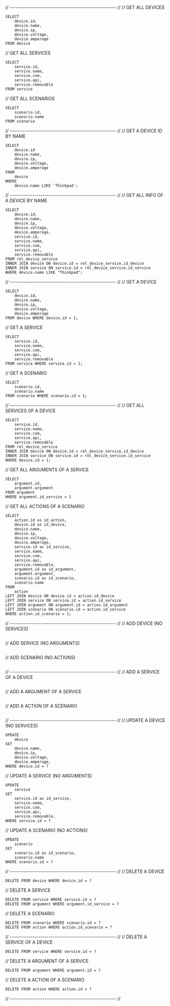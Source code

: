 // ---------------------------------------------------- //
// GET ALL DEVICES 
```
SELECT
    device.id,
    device.name,
    device.ip,
    device.voltage,
    device.amperage
FROM device
```
// GET ALL SERVICES 
```
SELECT
    service.id,
    service.name,
    service.com,
    service.api,
    service.removable
FROM service
```
// GET ALL SCENARIOS
```
SELECT
    scenario.id,
    scenario.name
FROM scenario
```
// ---------------------------------------------------- //
// GET A DEVICE ID BY NAME
```
SELECT
    device.id
    device.name,
    device.ip,
    device.voltage,
    device.amperage
FROM
    device
WHERE
    device.name LIKE 'Thinkpad';
```
// ---------------------------------------------------- //
// GET ALL INFO OF A DEVICE BY NAME
```
SELECT
    device.id,
    device.name,
    device.ip,
    device.voltage,
    device.amperage,
    service.id,
    service.name,
    service.com,
    service.api,
    service.removable
FROM rel_device_service 
INNER JOIN device ON device.id = rel_device_service.id_device
INNER JOIN service ON service.id = rel_device_service.id_service
WHERE device.name LIKE "Thinkpad";
```
// ---------------------------------------------------- //
// GET A DEVICE
```
SELECT
    device.id,
    device.name,
    device.ip,
    device.voltage,
    device.amperage
FROM device WHERE device.id = 1;
```
// GET A SERVICE
```
SELECT
    service.id,
    service.name,
    service.com,
    service.api,
    service.removable
FROM service WHERE service.id = 1;
```
// GET A SCENARIO
```
SELECT
    scenario.id,
    scenario.name
FROM scenario WHERE scenario.id = 1;
```
// ---------------------------------------------------- //
// GET ALL SERVICES OF A DEVICE
```
SELECT
    service.id,
    service.name,
    service.com,
    service.api,
    service.removable
FROM rel_device_service 
INNER JOIN device ON device.id = rel_device_service.id_device
INNER JOIN service ON service.id = rel_device_service.id_service
WHERE device.id = 1;
```
// GET ALL ARGUMENTS OF A SERVICE
```
SELECT
    argument.id,
    argument.argument
FROM argument
WHERE argument.id_service = 1
```
// GET ALL ACTIONS OF A SCENARIO
```
SELECT
    action.id as id_action,
    device.id as id_device,
    device.name,
    device.ip,
    device.voltage,
    device.amperage,
    service.id as id_service,
    service.name,
    service.com,
    service.api,
    service.removable,
    argument.id as id_argument,
    argument.argument,
    scenario.id as id_scenario,
    scenario.name
FROM
    action
LEFT JOIN device ON device.id = action.id_device
LEFT JOIN service ON service.id = action.id_service
LEFT JOIN argument ON argument.id = action.id_argument
LEFT JOIN scenario ON scenario.id = action.id_service
WHERE action.id_scenario = 1;
```
// ---------------------------------------------------- //
// ADD DEVICE (NO SERVICES)
```

```
// ADD SERVICE (NO ARGUMENTS)
```

```
// ADD SCENARIO (NO ACTIONS)
```

```
// ---------------------------------------------------- //
// ADD A SERVICE OF A DEVICE
```

```
// ADD A ARGUMENT OF A SERVICE
```

```
// ADD A ACTION OF A SCENARIO
```

```
// ---------------------------------------------------- //
// UPDATE A DEVICE (NO SERVICES)
```
UPDATE 
    device 
SET 
    device.name,
    device.ip,
    device.voltage,
    device.amperage,
WHERE device.id = ?
```
// UPDATE A SERVICE (NO ARGUMENTS)
```
UPDATE 
    service 
SET 
    service.id as id_service,
    service.name,
    service.com,
    service.api,
    service.removable,
WHERE service.id = ?
```
// UPDATE A SCENARIO (NO ACTIONS)
```
UPDATE 
    scenario 
SET 
    scenario.id as id_scenario,
    scenario.name
WHERE scenario.id = ?
```
// ---------------------------------------------------- //
// DELETE A DEVICE 
```
DELETE FROM device WHERE device.id = ?

```
// DELETE A SERVICE 
```
DELETE FROM service WHERE service.id = ?
DELETE FROM argument WHERE argument.id_service = ?
```
// DELETE A SCENARIO 
```
DELETE FROM scenario WHERE scenario.id = ?
DELETE FROM action WHERE action.id_scenario = ?
```
// ---------------------------------------------------- //
// DELETE A SERVICE OF A DEVICE
```
DELETE FROM service WHERE service.id = ?
```
// DELETE A ARGUMENT OF A SERVICE
```
DELETE FROM argument WHERE argument.id = ?
```
// DELETE A ACTION OF A SCENARIO
```
DELETE FROM action WHERE action.id = ?
```
// ---------------------------------------------------- //